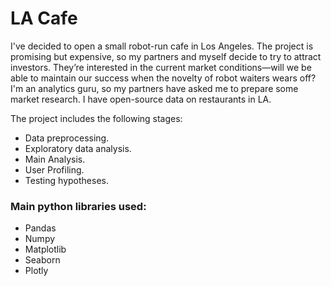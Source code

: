# LA Cafe
I've decided to open a small robot-run cafe in Los Angeles. The project is promising but expensive, so my partners and myself decide to try to attract investors. They’re interested in the current market conditions—will we be able to maintain our success when the novelty of robot waiters wears off? I'm an analytics guru, so my partners have asked me to prepare some market research. I have open-source data on restaurants in LA.


The project includes the following stages:

- Data preprocessing.
- Exploratory data analysis.
- Main Analysis.
- User Profiling.
- Testing hypotheses.

### Main python libraries used:
- Pandas
- Numpy
- Matplotlib
- Seaborn
- Plotly
